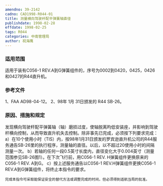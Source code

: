 ```yaml
---
amendno: 39-2142
cadno: CAD1998-R044-01
title: 测量横向驾驶杆配平弹簧轴直径
publishdate: 1998-02-28
effdate: 1998-02-25
tags: R044
categories: 中南管理局
author: 祝海鹰
---
```


### 适用范围 
适用于装有C056-1 REV.A到G弹簧组件的，序号为0002到0420，0425，0426和0427的R44直升机。

### 参考文件
1、FAA AD98-04-12。
 2、98年 1月 31日颁发的 R44 SB-26。

### 原因、措施和规定 
发现横向驾驶杆配平弹簧轴（轴）磨损过度，使轴脱离昀低安装座，并影响到驾驶杆横向控制，从而导致直升机失去控制。除非事先已完成，必须按下列要求完成： 
   a）在10个使用小时（TIS）内，按98年1月31日颁发的罗宾逊直升机公司的R44服务通告SB-26里的执行程序，测量轴的直径。以后，以不超过20使用小时的间隔测量一次。 
   b）若轴的任何一段0.5英寸长度内，直径变化大于0.004英寸（测量范围参见SB-26图1）。在下次飞行前，用C056-1 REV. H弹簧组件更换原来的C056-1 REV. A到G。 
   c）按上述服务通告以C056-1 REV.H弹簧组件更换C056-1 REV.A到G弹簧组件，将终止本指令的要求。 

  
    完成本指令可采取能保证安全的替代方法或调整完成的时间，但必须得到适航当局的批准。
